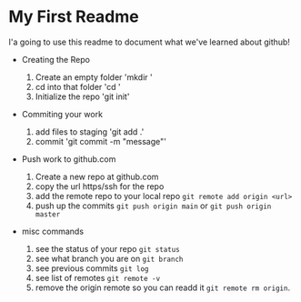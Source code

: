 # My First Readme

I'a going to use this readme to document what we've learned about github!

- Creating the Repo

  1. Create an empty folder 'mkdir <name>'
  2. cd into that folder 'cd <name>'
  3. Initialize the repo 'git init'

- Commiting your work

  1. add files to staging 'git add .'
  2. commit 'git commit -m "message"'

- Push work to github.com

  1. Create a new repo at github.com
  2. copy the url https/ssh for the repo
  3. add the remote repo to your local repo `git remote add origin <url>`
  4. push up the commits `git push origin main` or `git push origin master`

- misc commands
  1. see the status of your repo `git status`
  1. see what branch you are on `git branch`
  1. see previous commits `git log`
  1. see list of remotes `git remote -v`
  1. remove the origin remote so you can readd it `git remote rm origin`.
